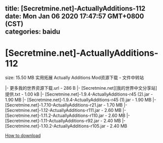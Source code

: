 
title: [Secretmine.net]-ActuallyAdditions-112
date: Mon Jan 06 2020 17:47:57 GMT+0800 (CST)    
categories: baidu
---

# [Secretmine.net]-ActuallyAdditions-112
size: 15.50 MB
 实用拓展 Actually Additions Mod资源下载 - 文件中转站
 
|- 更多我的世界资源下载.url - 286 B
|- [Secretmine.net][我的世界中文分享站]提供.txt - 1.00 kB
|- [Secretmine.net]-1.9.4-ActuallyAdditions-r45 (2).jar - 1.90 MB
|- [Secretmine.net]-1.9.4-ActuallyAdditions-r45 (1).jar - 1.90 MB
|- [Secretmine.net]-1.7.10-ActuallyAdditions-r21.jar - 1.70 MB
|- [Secretmine.net]-1.12-ActuallyAdditions-r111.jar - 2.60 MB
|- [Secretmine.net]-1.11.2-ActuallyAdditions-r110.jar - 2.60 MB
|- [Secretmine.net]-1.11-ActuallyAdditions-r92.jar - 2.40 MB
|- [Secretmine.net]-1.10.2-ActuallyAdditions-r105.jar - 2.40 MB

[How to download](https://bpcam.bemobtrk.com/go/2ceec3aa-1ca2-46d6-b9ff-aaa5c184517c?jno=3186)